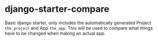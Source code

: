 # django-starter-compare
Basic django starter, only includes the automatically generated Project `the_project` and App `the_app`. This will be used to compare what things have to be changed when making an actual app.
